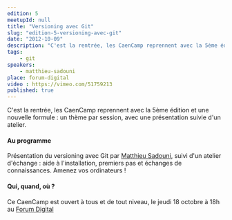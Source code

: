 ```yaml
---
edition: 5
meetupId: null
title: "Versioning avec Git"
slug: "edition-5-versioning-avec-git"
date: "2012-10-09"
description: "C'est la rentrée, les CaenCamp reprennent avec la 5ème édition et une nouvelle formule : un thème par session, avec une présentation suivie d'un atelier"
tags:
    - git
speakers:
    - matthieu-sadouni
place: forum-digital
video : https://vimeo.com/51759213
published: true
---
```


C'est la rentrée, les CaenCamp reprennent avec la 5ème édition et une nouvelle formule : un thème
par session, avec une présentation suivie d'un atelier.

#### Au programme

Présentation du versioning avec Git par [Matthieu Sadouni](http://twitter.com/msadouni), suivi d'un
atelier d'échange : aide à l'installation, premiers pas et échanges de connaissances. Amenez vos
ordinateurs !

#### Qui, quand, où ?

Ce CaenCamp est ouvert à tous et de tout niveau, le jeudi 18 octobre à 18h au
[Forum Digital](http://www.forum-digital.fr)
